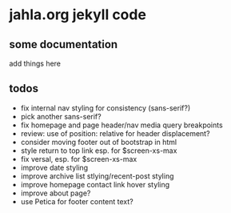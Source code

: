 # jahla.org jekyll code

## some documentation

add things here

## todos

- fix internal nav styling for consistency (sans-serif?)
- pick another sans-serif?
- fix homepage and page header/nav media query breakpoints
- review: use of position: relative for header displacement?
- consider moving footer out of bootstrap in html
- style return to top link esp. for $screen-xs-max
- fix versal, esp. for $screen-xs-max
- improve date styling
- improve archive list stlying/recent-post styling
- improve homepage contact link hover styling
- improve about page?
- use Petica for footer content text?
